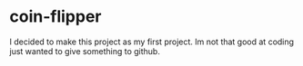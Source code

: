 # coin-flipper
I decided to make this project as my first project. 
Im not that good at coding just wanted to give something to github.

